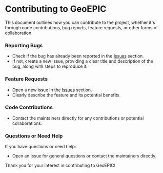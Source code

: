 # Contributing to GeoEPIC
This document outlines how you can contribute to the project, whether it's through code contributions, bug reports, feature requests, or other forms of collaboration.

### Reporting Bugs
- Check if the bug has already been reported in the [Issues](https://github.com/smarsGroup/geo_epic_win/issues) section.
- If not, create a new issue, providing a clear title and description of the bug, along with steps to reproduce it.

### Feature Requests
- Open a new issue in the [Issues](https://github.com/smarsGroup/geo_epic_win/issues) section.
- Clearly describe the feature and its potential benefits.

### Code Contributions
- Contact the maintainers directly for any contributions or potential collaborations.

### Questions or Need Help
If you have questions or need help:
- Open an issue for general questions or contact the maintainers directly.

Thank you for your interest in contributing to GeoEPIC!
